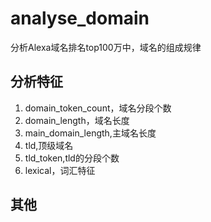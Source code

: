 # analyse_domain
分析Alexa域名排名top100万中，域名的组成规律

## 分析特征
1. domain_token_count，域名分段个数
2. domain_length，域名长度
3. main_domain_length,主域名长度
4. tld,顶级域名
5. tld_token,tld的分段个数
6. lexical，词汇特征

## 其他
